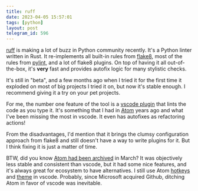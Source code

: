 ```yaml
---
title: ruff
date: 2023-04-05 15:57:01
tags: [python]
layout: post
telegram_id: 596
---
```


[ruff](https://github.com/charliermarsh/ruff) is making a lot of buzz in Python community recently. It's a Python linter written in Rust. It re-implements all built-in rules from [flake8](https://github.com/pycqa/flake8), most of the rules from [pylint](https://github.com/pylint-dev/pylint), and a lot of flake8 plugins. On top of having it all out-of-the-box, it's **very** fast and provides autofix logic for many stylistic checks.

It's still in "beta", and a few months ago when I tried it for the first time it exploded on most of big projects I tried it on, but now it's stable enough. I recommend giving it a try on your pet projects.

For me, the number one feature of the tool is a [vscode plugin](https://github.com/charliermarsh/ruff-vscode) that lints the code as you type it. It's something that I had in [Atom](https://github.com/atom/atom) years ago and what I've been missing the most in vscode. It even has autofixes as refactoring actions!

From the disadvantages, I'd mention that it brings the clumsy configuration approach from flake8 and still doesn't have a way to write plugins for it. But I think fixing it is just a matter of time.

BTW, did you know [Atom had been archived](https://github.com/atom/atom) in March? It was objectively less stable and consistent than vscode, but it had some nice features, and it's always great for ecosystem to have alternatives. I still use Atom [hotkeys](https://marketplace.visualstudio.com/items?itemName=ms-vscode.atom-keybindings) and [theme](https://marketplace.visualstudio.com/items?itemName=akamud.vscode-theme-onedark) in vscode. Probably, since Microsoft acquired Github, ditching Atom in favor of vscode was inevitable.
